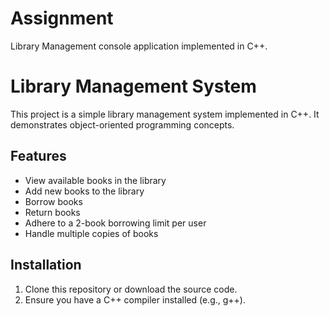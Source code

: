 # Assignment
Library Management console application implemented in C++.

# Library Management System

This project is a simple library management system implemented in C++. It demonstrates object-oriented programming concepts.

## Features

- View available books in the library
- Add new books to the library
- Borrow books
- Return books
- Adhere to a 2-book borrowing limit per user
- Handle multiple copies of books

## Installation

1. Clone this repository or download the source code.
2. Ensure you have a C++ compiler installed (e.g., g++).


